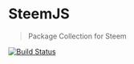 # SteemJS
> Package Collection for Steem

[![Build Status](https://travis-ci.org/vinicius73/steem-js.svg?branch=master)](https://travis-ci.org/vinicius73/steem-js)
